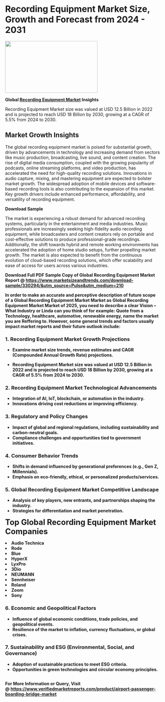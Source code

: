 <H1>Recording Equipment Market Size, Growth and Forecast from 2024 - 2031</H1><img class="aligncenter size-medium wp-image-584254" src="https://thirdeyenews.in/wp-content/uploads/2024/09/Global-Market-Research-300x168.jpeg" alt="" width="300" height="168" /><p><strong>Global&nbsp;<a href="https://www.marketsizeandtrends.com/download-sample/330294/&amp;utm_source=Pulse&amp;utm_medium=210">Recording Equipment Market</a> Insights</strong></p><p>Recording Equipment Market size was valued at USD 12.5 Billion in 2022 and is projected to reach USD 18 Billion by 2030, growing at a CAGR of 5.5% from 2024 to 2030.</p><p><h2>Market Growth Insights</h2> <p>The global recording equipment market is poised for substantial growth, driven by advancements in technology and increasing demand from sectors like music production, broadcasting, live sound, and content creation. The rise of digital media consumption, coupled with the growing popularity of podcasts, online streaming platforms, and video production, has accelerated the need for high-quality recording solutions. Innovations in audio capture, mixing, and mastering equipment are expected to bolster market growth. The widespread adoption of mobile devices and software-based recording tools is also contributing to the expansion of this market. Key growth drivers include enhanced performance, affordability, and versatility of recording equipment.</p> <p><strong>Download Sample</strong></p> <p>The market is experiencing a robust demand for advanced recording systems, particularly in the entertainment and media industries. Music professionals are increasingly seeking high-fidelity audio recording equipment, while broadcasters and content creators rely on portable and cost-effective solutions to produce professional-grade recordings. Additionally, the shift towards hybrid and remote working environments has accelerated the adoption of home studio setups, further propelling market growth. The market is also expected to benefit from the continuous evolution of cloud-based recording solutions, which offer scalability and ease of access for users across various industries.</p> <p><strong></p><p><span class=""><strong>Download Full PDF Sample Copy of Global Recording Equipment Market Report</strong> @ <a href="https://www.marketsizeandtrends.com/download-sample/330294/&amp;utm_source=Pulse&amp;utm_medium=210" target="_blank">https://www.marketsizeandtrends.com/download-sample/330294/&amp;utm_source=Pulse&amp;utm_medium=210</a></span></p><p>In order to make an accurate and perceptive description of future scope of a Global&nbsp;Recording Equipment Market Market as Global&nbsp;Recording Equipment Market Market of 2025, you need to describe a clear Vision &ndash; What Industry or Linda can you think of for example: Quote from a Technology, healthcare, automotive, renewable energy, name the market you are Reffering to. However, some general trends and factors usually impact market reports and their future outlook include:</p><h3>1.&nbsp;<strong>Recording Equipment Market Growth Projections</strong></h3><ul><li>Examine market size trends, revenue estimates and CAGR (Compounded Annual Growth Rate) projections.</li><li><p>Recording Equipment Market size was valued at USD 12.5 Billion in 2022 and is projected to reach USD 18 Billion by 2030, growing at a CAGR of 5.5% from 2024 to 2030.</p></li></ul><h3>2.&nbsp;<strong>Recording Equipment Market Technological Advancements</strong></h3><ul><li>Integration of AI, IoT, blockchain, or automation in the industry.</li><li>Innovations driving cost reductions or improving efficiency.</li></ul><h3>3.&nbsp;<strong>Regulatory and Policy Changes</strong></h3><ul><li>Impact of global and regional regulations, including sustainability and carbon-neutral goals.</li><li>Compliance challenges and opportunities tied to government initiatives.</li></ul><h3>4.&nbsp;<strong>Consumer Behavior Trends</strong></h3><ul><li>Shifts in demand influenced by generational preferences (e.g., Gen Z, Millennials).</li><li>Emphasis on eco-friendly, ethical, or personalized products/services.</li></ul><h3>5.&nbsp;<strong>Global Recording Equipment Market Competitive Landscape</strong></h3><ul><li>Analysis of key players, new entrants, and partnerships shaping the industry.</li><li>Strategies for differentiation and market penetration.</li></ul><p data-pm-slice="1 1 []"><span style="color: inherit; font-family: inherit; font-size: 25px;">Top Global Recording Equipment Market Companies</span></p><div class="" data-test-id=""><p><li>Audio Technica</li><li> Rode</li><li> Blue</li><li> HyperX</li><li> LyxPro</li><li> 3Dio</li><li> NEUMANN</li><li> Sennheiser</li><li> Roland</li><li> Zoom</li><li> Sony</li></p></div><h3>6.&nbsp;<strong>Economic and Geopolitical Factors</strong></h3><ul><li>Influence of global economic conditions, trade policies, and geopolitical events.</li><li>Resilience of the market to inflation, currency fluctuations, or global crises.</li></ul><h3>7.&nbsp;<strong>Sustainability and ESG (Environmental, Social, and Governance)</strong></h3><ul><li>Adoption of sustainable practices to meet ESG criteria.</li><li>Opportunities in green technologies and circular economy principles.</li></ul><h2><strong style="font-size: 14px;">For More Information or Query, Visit @&nbsp;</strong><a style="background-color: #ffffff; font-size: 14px;" href="https://www.marketsizeandtrends.com/report/recording-equipment-market/" target="_blank">https://www.verifiedmarketreports.com/product/airport-passenger-boarding-bridge-market</a></h2>

